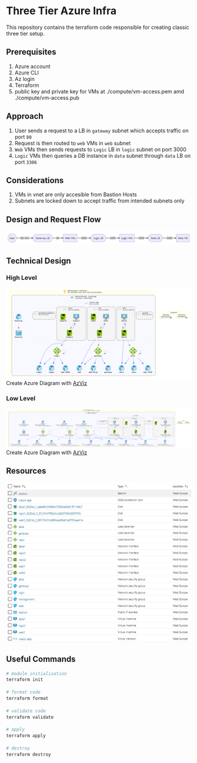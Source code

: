 # Three Tier Azure Infra

This repository contains the terraform code responsible for creating classic three tier setup.

## Prerequisites

1. Azure account
2. Azure CLI
3. Az login
4. Terraform
5. public key and private key for VMs at ./compute/vm-access.pem amd ./compute/vm-access.pub

## Approach

1. User sends a request to a LB in `gateway` subnet which accepts traffic on port `80`
2. Request is then routed to `web` VMs in `web` subnet
3. `Web` VMs then sends requests to `Logic` LB in `logic` subnet on port 3000
4. `Logic` VMs then queries a DB instance in `data` subnet through `data` LB on port `3306`

## Considerations

1. VMs in vnet are only accesible from Bastion Hosts
2. Subnets are locked down to accept traffic from intended subnets only

## Design and Request Flow

![Request Flow](./docs/flow.JPG)

<!---
```mermaid
graph LR
  A((User)) -- |80/443| B([Gateway LB])
  B --  |80| C[Web VMs]
  C -- |3000| D([Logic LB])
  D -- |3000| E[Logic VMs]
  E -- |3000| G([Data LB])
  G -- |3000| H[Data VM]
```
--->

## Technical Design

### High Level

![Low Level](./docs/technical-spec.png)
Create Azure Diagram with [AzViz](https://github.com/PrateekKumarSingh/AzViz)

### Low Level

![Low Level](./docs/technical-spec-granular.png)
Create Azure Diagram with [AzViz](https://github.com/PrateekKumarSingh/AzViz)

## Resources

![Azure Resources](./docs/resources.JPG "Azure Resources")

## Useful Commands

```bash
# module initialisation
terraform init

# format code
terraform format

# validate code
terraform validate

# apply
terraform apply

# destroy
terraform destroy
```
